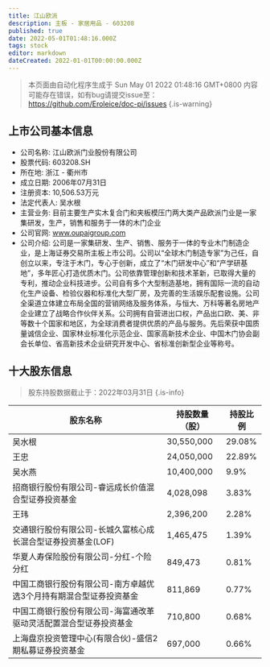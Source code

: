 ```yaml
---
title: 江山欧派
description: 主板 - 家居用品 - 603208
published: true
date: 2022-05-01T01:48:16.000Z
tags: stock
editor: markdown
dateCreated: 2022-01-01T00:00:00.000Z
---
```


> 本页面由自动化程序生成于 Sun May 01 2022 01:48:16 GMT+0800
> 内容可能存在错误，如有bug请提交issue至：https://github.com/Eroleice/doc-pi/issues
{.is-warning}

## 上市公司基本信息
- 公司名称: 江山欧派门业股份有限公司
- 股票代码: 603208.SH
- 所在地: 浙江 - 衢州市
- 成立日期: 2006年07月31日
- 注册资本: 10,506.53万元
- 法定代表人: 吴水根
- 主营业务: 目前主要生产实木复合门和夹板模压门两大类产品欧派门业是一家集研发，生产，销售和服务于一体的木门企业
- 公司官网: www.oupaigroup.com
- 公司介绍: 公司是一家集研发、生产、销售、服务于一体的专业木门制造企业，是上海证券交易所主板上市公司。公司以“全球木门制造专家”为己任，自创立以来，专注于木门，专心于创新，成立了“木门研发中心”和“产学研基地”，多年匠心打造优质木门。公司依靠管理创新和技术革新，已取得大量的专利，推动企业科技进步。公司自有多个大型制造基地，拥有国际一流的自动化生产设备、检验仪器和标准化大型厂房，及完善的生活娱乐配套设施。公司全渠道立体建立布局全国的营销网络及服务体系，与恒大、万科等著名房地产企业建立了战略合作伙伴关系。公司拥有自营进出口权，产品出口欧、美、非等数十个国家和地区，为全球消费者提供优质的产品与服务。先后荣获中国质量诚信企业、国家林业标准化示范企业、国家高新技术企业、中国木门协会副会长单位、省高新技术企业研究开发中心、省标准创新型企业等称号。


## 十大股东信息
> 股东持股数据截止于：2022年03月31日
{.is-info}

| 股东名称 | 持股数量（股） | 持股比例 |
| --- | --- | --- |
| 吴水根 | 30,550,000 | 29.08% |
| 王忠 | 24,050,000 | 22.89% |
| 吴水燕 | 10,400,000 | 9.9% |
| 招商银行股份有限公司-睿远成长价值混合型证券投资基金 | 4,028,098 | 3.83% |
| 王玮 | 2,396,200 | 2.28% |
| 交通银行股份有限公司-长城久富核心成长混合型证券投资基金(LOF) | 1,465,475 | 1.39% |
| 华夏人寿保险股份有限公司-分红-个险分红 | 849,473 | 0.81% |
| 中国工商银行股份有限公司-南方卓越优选3个月持有期混合型证券投资基金 | 811,869 | 0.77% |
| 中国工商银行股份有限公司-海富通改革驱动灵活配置混合型证券投资基金 | 710,800 | 0.68% |
| 上海盘京投资管理中心(有限合伙)-盛信2期私募证券投资基金 | 697,000 | 0.66% |




